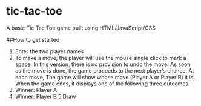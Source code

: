 # tic-tac-toe

A basic Tic Tac Toe game built using HTML/JavaScript/CSS

##How to get started

1. Enter the two player names 
2. To make a move, the player will use the mouse single click to mark a space. In this version, there is no provision to undo the move. As soon as the move is done, the game proceeds to the next player’s chance.
At each move, The game will show whose move (Player A or Player B) it is. When the game ends, it displays one of the following three outcomes:
3. Winner: Player A
4. Winner: Player B
5.Draw
